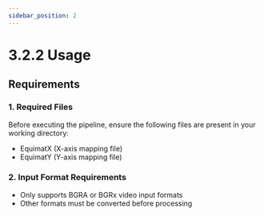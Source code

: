 ```yaml
---
sidebar_position: 2
---
```

# 3.2.2 Usage

## Requirements

### 1. Required Files

Before executing the pipeline, ensure the following files are present in your working directory:

- EquimatX (X-axis mapping file)
- EquimatY (Y-axis mapping file)

### 2. Input Format Requirements

- Only supports BGRA or BGRx video input formats
- Other formats must be converted before processing
